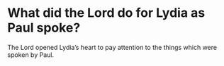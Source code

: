 # What did the Lord do for Lydia as Paul spoke?

The Lord opened Lydia’s heart to pay attention to the things which were spoken by Paul.
